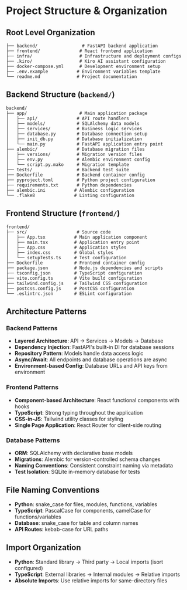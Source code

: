 # Project Structure & Organization

## Root Level Organization
```
├── backend/                 # FastAPI backend application
├── frontend/               # React frontend application  
├── infra/                  # Infrastructure and deployment configs
├── .kiro/                  # Kiro AI assistant configuration
├── docker-compose.yml      # Development environment setup
├── .env.example           # Environment variables template
└── readme.md              # Project documentation
```

## Backend Structure (`backend/`)
```
backend/
├── app/                    # Main application package
│   ├── api/               # API route handlers
│   ├── models/            # SQLAlchemy data models
│   ├── services/          # Business logic services
│   ├── database.py        # Database connection setup
│   ├── init_db.py         # Database initialization
│   └── main.py            # FastAPI application entry point
├── alembic/               # Database migration files
│   ├── versions/          # Migration version files
│   ├── env.py             # Alembic environment config
│   └── script.py.mako     # Migration template
├── tests/                 # Backend test suite
├── Dockerfile             # Backend container config
├── pyproject.toml         # Python project configuration
├── requirements.txt       # Python dependencies
├── alembic.ini           # Alembic configuration
└── .flake8               # Linting configuration
```

## Frontend Structure (`frontend/`)
```
frontend/
├── src/                   # Source code
│   ├── App.tsx           # Main application component
│   ├── main.tsx          # Application entry point
│   ├── App.css           # Application styles
│   ├── index.css         # Global styles
│   └── setupTests.ts     # Test configuration
├── Dockerfile            # Frontend container config
├── package.json          # Node.js dependencies and scripts
├── tsconfig.json         # TypeScript configuration
├── vite.config.ts        # Vite build configuration
├── tailwind.config.js    # Tailwind CSS configuration
├── postcss.config.js     # PostCSS configuration
└── .eslintrc.json        # ESLint configuration
```

## Architecture Patterns

### Backend Patterns
- **Layered Architecture**: API → Services → Models → Database
- **Dependency Injection**: FastAPI's built-in DI for database sessions
- **Repository Pattern**: Models handle data access logic
- **Async/Await**: All endpoints and database operations are async
- **Environment-based Config**: Database URLs and API keys from environment

### Frontend Patterns
- **Component-based Architecture**: React functional components with hooks
- **TypeScript**: Strong typing throughout the application
- **CSS-in-JS**: Tailwind utility classes for styling
- **Single Page Application**: React Router for client-side routing

### Database Patterns
- **ORM**: SQLAlchemy with declarative base models
- **Migrations**: Alembic for version-controlled schema changes
- **Naming Conventions**: Consistent constraint naming via metadata
- **Test Isolation**: SQLite in-memory database for tests

## File Naming Conventions
- **Python**: snake_case for files, modules, functions, variables
- **TypeScript**: PascalCase for components, camelCase for functions/variables
- **Database**: snake_case for table and column names
- **API Routes**: kebab-case for URL paths

## Import Organization
- **Python**: Standard library → Third party → Local imports (isort configured)
- **TypeScript**: External libraries → Internal modules → Relative imports
- **Absolute Imports**: Use relative imports for same-directory files